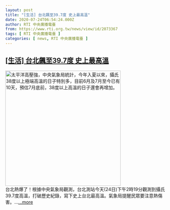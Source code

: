 ```yaml
---
layout: post
title: "[生活] 台北飆至39.7度 史上最高溫"
date: 2020-07-24T06:54:24.000Z
author: RTI 中央廣播電臺
from: https://www.rti.org.tw/news/view/id/2073367
tags: [ RTI 中央廣播電臺 ]
categories: [ news, RTI 中央廣播電臺 ]
---
```

<!--1595573664000-->
[[生活] 台北飆至39.7度 史上最高溫](https://www.rti.org.tw/news/view/id/2073367)
------

<div>
<img src="https://static.rti.org.tw/assets/thumbnails/2020/07/20/20200720000048M.jpg" width="360" alt="太平洋高壓強，中央氣象局統計，今年入夏以來，攝氏38度以上極端高溫的日子特別多，目前6月及7月至今已有10天，預估7月底前，38度以上高溫的日子還會再增加。" title="太平洋高壓強，中央氣象局統計，今年入夏以來，攝氏38度以上極端高溫的日子特別多，目前6月及7月至今已有10天，預估7月底前，38度以上高溫的日子還會再增加。"><br>台北熱爆了！根據中央氣象局觀測，台北測站今天(24日)下午2時19分觀測到攝氏39.7度高溫，打破歷史紀錄，寫下史上台北最高溫。氣象局提醒民眾要注意熱傷害。...<a target="_blank" href="https://www.rti.org.tw/news/view/id/2073367">...more</a>
</div>
